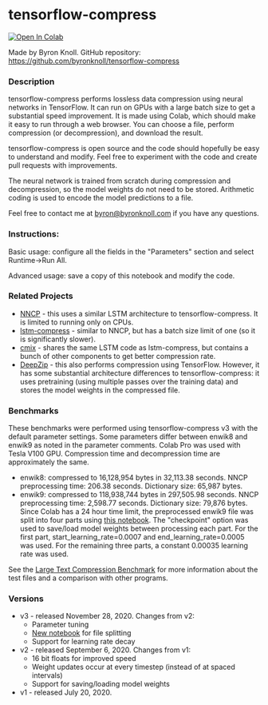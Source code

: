 # tensorflow-compress

[![Open In Colab](https://colab.research.google.com/assets/colab-badge.svg)](https://colab.research.google.com/github/byronknoll/tensorflow-compress/blob/master/tensorflow-compress.ipynb)

Made by Byron Knoll. GitHub repository: https://github.com/byronknoll/tensorflow-compress

### Description

tensorflow-compress performs lossless data compression using neural networks in TensorFlow. It can run on GPUs with a large batch size to get a substantial speed improvement. It is made using Colab, which should make it easy to run through a web browser. You can choose a file, perform compression (or decompression), and download the result.

tensorflow-compress is open source and the code should hopefully be easy to understand and modify. Feel free to experiment with the code and create pull requests with improvements.

The neural network is trained from scratch during compression and decompression, so the model weights do not need to be stored. Arithmetic coding is used to encode the model predictions to a file.

Feel free to contact me at byron@byronknoll.com if you have any questions.

### Instructions:

Basic usage: configure all the fields in the "Parameters" section and select Runtime->Run All.

Advanced usage: save a copy of this notebook and modify the code.

### Related Projects
*   [NNCP](https://bellard.org/nncp/) - this uses a similar LSTM architecture to tensorflow-compress. It is limited to running only on CPUs.
*   [lstm-compress](https://github.com/byronknoll/lstm-compress) - similar to NNCP, but has a batch size limit of one (so it is significantly slower).
*   [cmix](http://www.byronknoll.com/cmix.html) - shares the same LSTM code as lstm-compress, but contains a bunch of other components to get better compression rate.
*   [DeepZip](https://github.com/mohit1997/DeepZip) - this also performs compression using TensorFlow. However, it has some substantial architecture differences to tensorflow-compress: it uses pretraining (using multiple passes over the training data) and stores the model weights in the compressed file.

### Benchmarks
These benchmarks were performed using tensorflow-compress v3 with the default parameter settings. Some parameters differ between enwik8 and enwik9 as noted in the parameter comments. Colab Pro was used with Tesla V100 GPU. Compression time and decompression time are approximately the same.
*   enwik8: compressed to 16,128,954 bytes in 32,113.38 seconds. NNCP preprocessing time: 206.38 seconds. Dictionary size: 65,987 bytes.
*   enwik9: compressed to 118,938,744 bytes in 297,505.98 seconds. NNCP preprocessing time: 2,598.77 seconds. Dictionary size: 79,876 bytes. Since Colab has a 24 hour time limit, the preprocessed enwik9 file was split into four parts using [this notebook](https://colab.sandbox.google.com/github/byronknoll/tensorflow-compress/blob/master/nncp-splitter.ipynb). The "checkpoint" option was used to save/load model weights between processing each part. For the first part, start_learning_rate=0.0007 and end_learning_rate=0.0005 was used. For the remaining three parts, a constant 0.00035 learning rate was used.

See the [Large Text Compression Benchmark](http://mattmahoney.net/dc/text.html) for more information about the test files and a comparison with other programs.

### Versions
* v3 - released November 28, 2020. Changes from v2:
  * Parameter tuning
  * [New notebook](https://colab.sandbox.google.com/github/byronknoll/tensorflow-compress/blob/master/nncp-splitter.ipynb) for file splitting
  * Support for learning rate decay
* v2 - released September 6, 2020. Changes from v1:
  * 16 bit floats for improved speed
  * Weight updates occur at every timestep (instead of at spaced intervals)
  * Support for saving/loading model weights
* v1 - released July 20, 2020.
